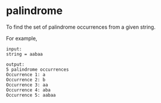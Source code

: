 # palindrome
To find the set of palindrome occurrences from a given string.

For example,
```
input:
string = aabaa

output:
5 palindrome occurrences
Occurrence 1: a
Occurrence 2: b
Occurrence 3: aa
Occurrence 4: aba
Occurrence 5: aabaa
```
